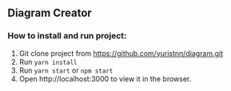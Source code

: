 ## Diagram Creator

### How to install and run project:
1. Git clone project from https://github.com/yuristnn/diagram.git
2. Run `yarn install`
3. Run `yarn start` or `npm start`
4. Open http://localhost:3000 to view it in the browser.
